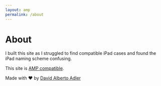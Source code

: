 ```yaml
---
layout: amp
permalink: /about
---
```

<div class="container py2">
	<h1>About</h1>
	<article class="post">
		<p>I built this site as I struggled to find compatible iPad cases and found the iPad naming scheme confusing.</p>
		<p>This site is <a href="https://www.ampproject.org/">AMP compatible</a>.</p>
		<p>Made with ❤️ by <a href="https://davidalbertoadler.com">David Alberto Adler</a></p>
	</article>
</div>
